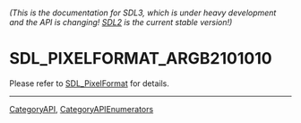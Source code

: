 ###### (This is the documentation for SDL3, which is under heavy development and the API is changing! [SDL2](https://wiki.libsdl.org/SDL2/) is the current stable version!)
# SDL_PIXELFORMAT_ARGB2101010

Please refer to [SDL_PixelFormat](SDL_PixelFormat) for details.

----
[CategoryAPI](CategoryAPI), [CategoryAPIEnumerators](CategoryAPIEnumerators)

